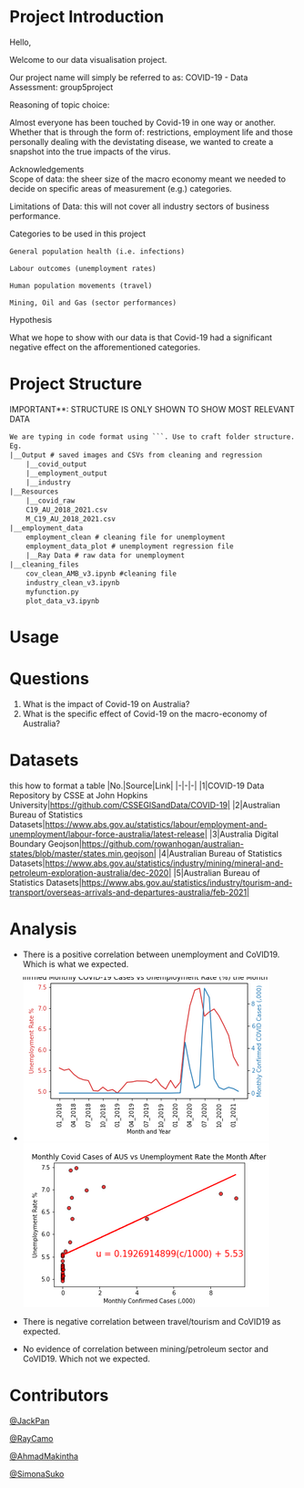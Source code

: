 # Project Introduction

Hello, 

Welcome to our data visualisation project. 

Our project name will simply be referred to as: COVID-19 - Data Assessment: group5project

Reasoning of topic choice: 

Almost everyone has been touched by Covid-19 in one way or another. 
Whether that is through the form of: restrictions, employment life and those personally dealing with the devistating disease, we wanted to create a snapshot into the true impacts of the virus.    


Acknowledgements   
Scope of data: the sheer size of the macro economy meant we needed to decide on specific areas of measurement (e.g.) categories. 

Limitations of Data: this will not cover all industry sectors of business performance.


Categories to be used in this project

```
General population health (i.e. infections)
```

```
Labour outcomes (unemployment rates) 
```

```
Human population movements (travel)
```

```
Mining, Oil and Gas (sector performances)
```


Hypothesis

What we hope to show with our data is that Covid-19 had a significant negative effect on the afforementioned categories. 



# Project Structure
IMPORTANT**: STRUCTURE IS ONLY SHOWN TO SHOW MOST RELEVANT DATA 
```
We are typing in code format using ```. Use to craft folder structure. Eg.
|__Output # saved images and CSVs from cleaning and regression
    |__covid_output
    |__employment_output
    |__industry
|__Resources
    |__covid_raw
    C19_AU_2018_2021.csv
    M_C19_AU_2018_2021.csv 
|__employment_data
    employment_clean # cleaning file for unemployment
    employment_data_plot # unemployment regression file
    |__Ray Data # raw data for unemployment
|__cleaning_files
    cov_clean_AMB_v3.ipynb #cleaning file
    industry_clean_v3.ipynb
    myfunction.py
    plot_data_v3.ipynb
```
# Usage

# Questions
1. What is the impact of Covid-19 on Australia? 
2. What is the specific effect of Covid-19 on the macro-economy of Australia? 

# Datasets
this how to format a table
|No.|Source|Link|
|-|-|-|
|1|COVID-19 Data Repository by CSSE at John Hopkins University|https://github.com/CSSEGISandData/COVID-19|
|2|Australian Bureau of Statistics Datasets|https://www.abs.gov.au/statistics/labour/employment-and-unemployment/labour-force-australia/latest-release|
|3|Australia Digital Boundary Geojson|https://github.com/rowanhogan/australian-states/blob/master/states.min.geojson|
|4|Australian Bureau of Statistics Datasets|https://www.abs.gov.au/statistics/industry/mining/mineral-and-petroleum-exploration-australia/dec-2020|
|5|Australian Bureau of Statistics Datasets|https://www.abs.gov.au/statistics/industry/tourism-and-transport/overseas-arrivals-and-departures-australia/feb-2021|



# Analysis
 - There is a positive correlation between unemployment and CoVID19. Which is what we expected.
- ![](Output/employment_output/confirmed_vs_unemployment_aus_line.png) 
![](Output/employment_output/confirmed_vs_unemployment_aus_regression.png)
 - There is negative correlation between travel/tourism and CoVID19 as expected.


 - No evidence of correlation between mining/petroleum sector and CoVID19. Which not we expected.

 

# Contributors
[@JackPan](https://www.github.com/jackxinpan)

[@RayCamo](https://github.com/rfcamo)

[@AhmadMakintha](https://github.com/makintha)

[@SimonaSuko](https://github.com/simonasuko)

